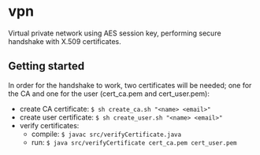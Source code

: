 # vpn

Virtual private network using AES session key, performing secure handshake with X.509 certificates.

## Getting started

In order for the handshake to work, two certificates will be needed; one for the CA and one for the user (cert_ca.pem and cert_user.pem):
* create CA certificate: `$ sh create_ca.sh "<name> <email>"`
* create user certificate: `$ sh create_user.sh "<name> <email>"`
* verify certificates: 
  * compile: `$ javac src/verifyCertificate.java` 
  * run: `$ java src/verifyCertificate cert_ca.pem cert_user.pem`
